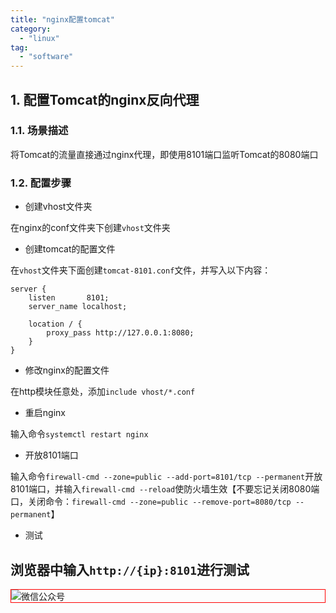 ```yaml
---
title: "nginx配置tomcat"
category:
  - "linux"
tag:
  - "software"
---
```


## 1. 配置Tomcat的nginx反向代理

### 1.1. 场景描述
将Tomcat的流量直接通过nginx代理，即使用8101端口监听Tomcat的8080端口

### 1.2. 配置步骤

- 创建vhost文件夹

在nginx的conf文件夹下创建`vhost`文件夹

- 创建tomcat的配置文件

在`vhost`文件夹下面创建`tomcat-8101.conf`文件，并写入以下内容：

```
server {
	listen       8101;
	server_name localhost;

	location / {
		proxy_pass http://127.0.0.1:8080;
	}
}
```

- 修改nginx的配置文件

在http模块任意处，添加`include vhost/*.conf`

- 重启nginx

输入命令`systemctl restart nginx`

- 开放8101端口

输入命令`firewall-cmd --zone=public --add-port=8101/tcp --permanent`开放8101端口，并输入`firewall-cmd --reload`使防火墙生效【不要忘记关闭8080端口，关闭命令：`firewall-cmd --zone=public --remove-port=8080/tcp --permanent`】

- 测试

浏览器中输入`http://{ip}:8101`进行测试
---

<img style="border:1px red solid; display:block; margin:0 auto;" :src="$withBase('/qrcode.jpg')" alt="微信公众号" />

